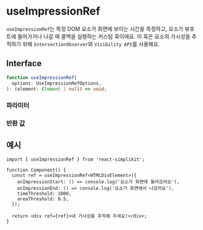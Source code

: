 # useImpressionRef

`useImpressionRef`는 특정 DOM 요소가 화면에 보이는 시간을 측정하고, 요소가 뷰포트에 들어가거나 나갈 때 콜백을 실행하는 커스텀 훅이에요. 이 훅은 요소의 가시성을 추적하기 위해 `IntersectionObserver`와 `Visibility API`를 사용해요.

## Interface
```ts
function useImpressionRef(
  options: UseImpressionRefOptions,
): (element: Element | null) => void;

```

### 파라미터

<Interface
  required
  name="options"
  type="UseImpressionRefOptions"
  description="요소의 가시성을 추적하기 위한 옵션이에요."
  :nested="[
    {
      name: 'options.onImpressionStart',
      type: '() => void',
      description:
        '요소가 화면에 들어갈 때 실행되는 콜백 함수예요',
    },
    {
      name: 'options.onImpressionEnd',
      type: '() => void',
      description: '요소가 화면에서 나갈 때 실행되는 콜백 함수예요',
    },
    {
      name: 'options.timeThreshold',
      type: 'number',
      description: '요소가 최소한 보여져야 하는 시간 (밀리초 기준)이에요',
    },
    {
      name: 'options.areaThreshold',
      type: 'number',
      description: '요소가 최소한 보여져야 하는 비율 (0~1 사이)예요',
    },
    {
      name: 'options.rootMargin',
      type: 'string',
      description: '탐지 영역을 조정하기 위한 여백이에요',
    },
  ]"
/>

### 반환 값

<Interface
  name=""
  type="(element: Element | null) => void"
  description="요소를 설정하기 위한 함수예요. 이 함수를 <code>ref</code> 속성에 첨부하면 요소의 가시성이 변경될 때마다 콜백을 실행할 거예요."
/>


## 예시

```tsx
import { useImpressionRef } from 'react-simplikit';

function Component() {
  const ref = useImpressionRef<HTMLDivElement>({
    onImpressionStart: () => console.log('요소가 화면에 들어갔어요'),
    onImpressionEnd: () => console.log('요소가 화면에서 나갔어요'),
    timeThreshold: 1000,
    areaThreshold: 0.5,
  });

  return <div ref={ref}>내 가시성을 추적해 주세요!</div>;
}
```

